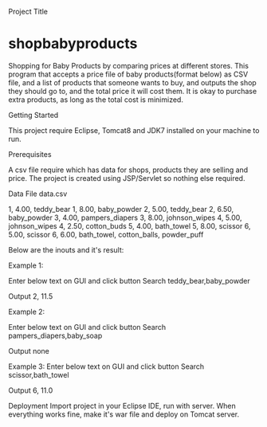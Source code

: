 

Project Title

# shopbabyproducts
Shopping for Baby Products by comparing prices at different stores.
This program that accepts a price file of baby products(format below) as CSV file, and a list of products that someone wants to buy, and outputs the shop they should go to, and the total price it will cost them. It is okay to purchase extra products, as long as the total cost is minimized.

Getting Started

This project require Eclipse, Tomcat8 and JDK7 installed on your machine to run.

Prerequisites

A csv file require which has data for shops, products they are selling and price. The project is created using JSP/Servlet so nothing else required.

Data File data.csv

1, 4.00, teddy_bear
1, 8.00, baby_powder
2, 5.00, teddy_bear
2, 6.50, baby_powder
3, 4.00, pampers_diapers
3, 8.00, johnson_wipes
4, 5.00, johnson_wipes
4, 2.50, cotton_buds
5, 4.00, bath_towel
5, 8.00, scissor
6, 5.00, scissor
6, 6.00, bath_towel, cotton_balls, powder_puff

Below are the inouts and it's result:

Example 1:

Enter below text on GUI and click button Search
teddy_bear,baby_powder

Output
2, 11.5


Example 2:

Enter below text on GUI and click button Search
pampers_diapers,baby_soap

Output
none


Example 3:
Enter below text on GUI and click button Search
scissor,bath_towel

Output
6, 11.0

Deployment
Import project in your Eclipse IDE, run with server. When everything works fine, make it's war file and deploy on Tomcat server.
